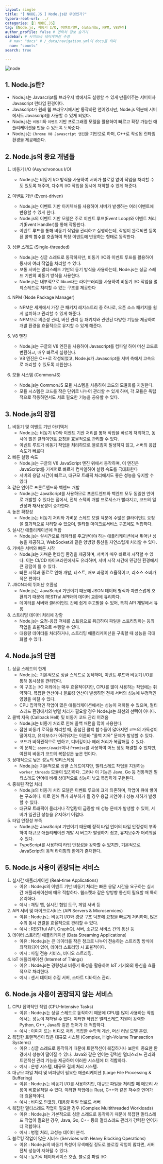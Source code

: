 ```yaml
---
layout: single
title: "[ NODE.JS ] Node.js란 무엇인가?"
typora-root-url: ../
categories: [📌 NODE.JS]
tag: [Node.js, 비동기 I/O, 이벤트기반, 싱글스레드, NPM, V8엔진]
author_profile: false # 연락처 정보 숨기기
sidebar: # 사이드바 네이게이션 수정
  # nav: "docs" # /_data/navigation.yml의 docs를 의미
  nav: "counts"
search: true

---
```


![node](/images/2024-09-06-first/node-5622136.png)

## 1. Node.js란?

- Node.js는 Javascript를 브라우저 밖에서도 실행할 수 있게 만들어주는 서버이자 Javascript 런타임 환경이다.
- Javascript가 원래 웹 브라우저에서만 동작하던 언어였지만, Node.js 덕분에 서버에서도 Javascript를 사용할 수 있게 되었다.
- Node.js는 `비동기`와 `이벤트` 기반 프로그래밍 모델을 활용하여 빠르고 확장 가능한 애플리케이션을 만들 수 있도록 도와준다.
- Node.js는 `Chrome V8 Javascript 엔진`을 기반으로 하며, C++로 작성된 런타임 환경을 제공해준다.



## 2. Node.js의 중요 개념들

1. 비동기 I/O (Asynchronous I/O)
   - Node.js는 비동기 I/O 방식을 사용하여 서버가 블로킹 없이 작업을 처리할 수도 있도록 해주며, 다수의 I/O 작업을 동시에 처히할 수 있게 해준다.

2. 이벤트 기반 (Event-driven)

   - Node.js는 이벤트 기반 아키텍처를 사용하여 서버가 발생하는 여러 이벤트에 반응할 수 있게 한다.
   - Node.js의 이벤트 기반 모델은 주로 이벤트 루프(Event Loop)와 이벤트 처리기(Event Handler)를 통해 작동한다.
   - 이벤트 루프를 통해 비동기 작업을 관리하고 실행하는데, 작업이 완료되면 등록된 콜백 함수를 호출하여 특정 이벤트에 반응하는 형태로 동작한다.

3. 싱글 스레드 (Single-threaded)

   - Node.js는 싱글 스레드로 동작하지만, 비동기 I/O와 이벤트 루프를 활용하여 동시에 여러 작업을 처리할 수 있다.
   - 보통 서버는 멀티스레드 기반의 동기 방식을 사용하는데, Node.js는 싱글 스레드 기반의 비동기 방식을 사용한다.
   - Node.js는 내부적으로 libuv라는 라이브러리를 사용하여 비동기 I/O 작업을 멀티스레드로 처리할 수 있는 구조를 제공한다

4. NPM (Node Package Manager)

   - NPM은 세계에서 가장 큰 패키지 레지스트리 중 하나로, 오픈 소스 패키지를 쉽게 설치하고 관리할 수 있게 해준다.
   - NPM으로 의존성 관리, 버전 관리 등 패키지와 관련된 다양한 기능을 제공하여 개발 환경을 효율적으로 유지할 수 있게 해준다.

5. V8 엔진

   - Node.js는 구글의 V8 엔진을 사용하여 Javascript를 컴파일 하여 머신 코드로 변환하고, 매우 빠르게 실행한다.
   - V8 엔진은 C++로 작성되었고, Node.js가 Javascript를 서버 측에서 고속으로 처리할 수 있도록 지원한다.

6. 모듈 시스템 (CommonJS)

   - Node.js는 CommonJS 모듈 시스템을 사용하여 코드의 모듈화를 지원한다.
   - 모듈 시스템은 코드를 작은 단위로 나누어 관리할 수 있게 하며, 각 모듈은 독립적으로 작동하면서도 서로 필요한 기능을 공유할 수 있다.

   

## 3. Node.js의 장점

1. 비동기 및 이벤트 기반 아키텍처
   - Node.js는 비동기 I/O와 이벤트 기반 처리를 통해 작업을 빠르게 처리하고, 동시에 많은 클라이언트 요청을 효율적으로 관리할 수 있다.
   - 이벤트 루프가 비동기 작업을 처리하므로 블로킹이 발생하지 않고, 서버의 응답 속도가 빠르다
2. 빠른 실행 속도
   - Node.js는 구글의 V8 JavaScript 엔진 위에서 동작하며, 이 엔진은 JavaScript를 기계어로 빠르게 컴파일하여 실행 속도를 극대화한다
   - 서버의 응답 시간이 빠르고, 대규모 트래픽 처리에서도 좋은 성능을 유지할 수 있다
3. 같은 언어로 프론트엔드와 백엔드 개발
   -  Node.js는 JavaScript를 사용하므로 프론트엔드와 백엔드 모두 동일한 언어로 개발할 수 있다는 점에서, 전체 스택의 개발 프로세스가 빨라지고, 코드의 일관성과 재사용성이 증가한다.
4. 높은 확장성
   - Node.js는 비동기 처리와 가벼운 스레드 모델 덕분에 수많은 클라이언트 요청을 효과적으로 처리할 수 있으며, 멀티플 마이크로서비스 구조에도 적합하다.
5. 실시간 애플리케이션에 적합 
   - Node.js는 실시간으로 데이터를 주고받아야 하는 애플리케이션에서 뛰어난 성능을 제공하고, WebSocket과 같은 양방향 통신을 자연스럽게 처리할 수 있다.
6. 가벼운 서버와 빠른 시작
   - Node.js는 가벼운 런타임 환경을 제공하며, 서버가 매우 빠르게 시작할 수 있다. 이는 CI/CD 파이프라인에서도 유리하며, 서버 시작 시간에 민감한 환경에서 큰 장점이 될 수 있다.
   - 빠른 시작과 종료로 인해 개발, 테스트, 배포 과정이 효율적이고, 리소스 소비가 적은 편이다
7. JSON과의 뛰어난 호환성
   - Node.js는 JavaScript 기반이기 때문에 JSON 데이터 형식과 자연스럽게 호환되기 때문에 RESTful API와의 데이터 교환에 유리하다.
   - 데이터를 서버와 클라이언트 간에 쉽게 주고받을 수 있어, 특히 API 개발에서 유용
8. 스트리밍 데이터 처리에 강함
   - Node.js는 요청-응답 객체를 스트림으로 취급하여 파일을 스트리밍하는 등의 작업을 효율적으로 수행할 수 있다.
   - 대용량 데이터를 처리하거나, 스트리밍 애플리케이션을 구축할 때 성능을 극대화할 수 있다.

## 4. Node.js의 단점

1. 싱글 스레드의 한계
   - Node.js는 기본적으로 싱글 스레드로 동작하며, 이벤트 루프와 비동기 I/O를 통해 동시성을 관리한다.
   - 이 구조는 I/O 처리에는 매우 효율적이지만, CPU를 많이 사용하는 작업에는 취약하다. 복잡한 연산이나 블로킹 연산이 발생하면 전체 서버의 성능에 부정적인 영향을 미칠 수 있다.
   - CPU 집약적인 작업이 많은 애플리케이션에서는 성능이 저하될 수 있으며, 멀티스레드 환경에서의 병렬 처리가 필요할 경우 Node.js는 최선의 선택이 아니다.
2. 콜백 지옥 (Callback Hell) 및 비동기 코드 관리 어려움
   - Node.js는 비동기 처리로 인해 콜백 패턴을 많이 사용한다. 
   - 잡한 비동기 로직을 처리할 때, 중첩된 콜백 함수들이 많아지면 코드의 가독성이 떨어지고, 유지보수가 어려워지는 이른바 "콜백 지옥" 문제가 발생할 수 있다. 
   - 코드가 비직관적으로 변하고, 디버깅이나 에러 처리가 복잡해질 수 있다.
   - 이 문제는 `async/await`이나 `Promise`를 사용하여 어느 정도 해결할 수 있지만, 여전히 비동기 코드의 복잡성은 높은 편이다.
3. 상대적으로 낮은 성능의 멀티스레딩
   - Node.js는 기본적으로 싱글 스레드이지만, 멀티스레드 작업을 지원하는 `worker_threads` 모듈이 있긴하다. 그러나 이 기능은 Java, Go 등 전통적인 멀티스레드 언어에 비해 상대적으로 성능이 낮고 복잡하게 구현된다.
4. 중복된 작업 처리
   - Node.js의 비동기 처리 모델은 이벤트 루프에 크게 의존하며, 작업이 큐에 쌓이는 구조이다. 이로 인해 큐가 과부하가 될 경우 응답 지연이나 성능 저하가 발생할 수 있다.
   - 대규모 트래픽이 몰리거나 작업량이 급증할 때 성능 문제가 발생할 수 있어, 서버가 일관된 성능을 유지하기 어렵다.
5. 타입 안정성 부족
   - Node.js는 JavaScript 기반이기 때문에 정적 타입 언어의 타입 안정성이 부족하여 대규모 애플리케이션 개발 시 버그가 발생하기 쉽고, 유지보수가 어려워질 수 있다.
   - TypeScript를 사용하여 타입 안정성을 강화할 수 있지만, 기본적으로 JavaScript의 동적 타이핑의 한계가 존재한다.



## 5. Node.js 사용이 권장되는 서비스

1. 실시간 애플리케이션 (Real-time Applications)
   - 이유 : Node.js의 이벤트 기반 비동기 처리는 빠른 응답 시간을 요구하는 실시간 애플리케이션에 매우 적합하다. 웹소켓과 같은 양방향 통신이 필요할 때 특히 유리하다.
   - 예시 : 채팅 앱, 실시간 협업 도구, 게임 서버 등
2. API 서버 및 마이크로서비스 (API Servers & Microservices)
   - 이유 : Node.js는 비동기 I/O와 경량 구조 덕분에 요청을 빠르게 처리하며, 많은 수의 동시 연결을 효율적으로 관리할 수 있다.
   - 예시 : RESTful API, GraphQL 서버, 소규모 서비스 간의 통신 등
3. 데이터 스트리밍 애플리케이션 (Data Streaming Applications)
   - 이유 : Node.js는 큰 데이터를 작은 청크로 나누어 전송하는 스트리밍 방식에 최적화되어 있어, 데이터 스트리밍 시 효율적이다.
   - 예시 : 파일 전송 서비스, 비디오 스트리밍.
4. IoT 애플리케이션 (Internet of Things)
   - 이유 : Node.js는 경량성과 비동기 특성을 활용하여 IoT 기기와의 통신을 효율적으로 처리한다.
   - 예시 : 센서 데이터 수집 서버, 스마트 디바이스 관리.



## 6. Node.js 사용이 권장되지 않는 서비스

1. CPU 집약적인 작업 (CPU-Intensive Tasks)
   - 이유 : Node.js는 싱글 스레드로 동작하기 때문에 CPU를 많이 사용하는 작업에서는 성능이 저하될 수 있다. 이러한 작업은 멀티스레드 지원이 강력한 Python, C++, Java와 같은 언어가 더 적합하다.
   - 예시 : 이미지 또는 비디오 처리, 복잡한 수학적 계산, 머신 러닝 모델 훈련.
2. 복잡한 트랜잭션이 많은 대규모 시스템 (Complex, High-Volume Transaction Systems)
   - 이유 : 싱글 스레드로 동작하기 때문에 트랜잭션이 복잡하거나 보안이 중요한 환경에서 성능이 떨어질 수 있다. Java와 같은 언어는 강력한 멀티스레드 관리와 트랜잭션 관리 기능을 제공하여 이러한 시스템에 더 적합하다.
   - 예시 : 은행 시스템, 대규모 결제 처리 시스템.
3. 대규모 파일 처리 및 버퍼링이 필요한 애플리케이션 (Large File Processing & Buffering)
   - 이유 : Node.js는 비동기 I/O를 사용하지만, 대규모 파일을 처리할 때 메모리 사용이 비효율적일 수 있다. 이러한 작업에는 Rust, C++와 같은 저수준 언어가 더 효율적이다.
   - 예시 : 비디오 인코딩, 대용량 파일 업로드 서버
4. 복잡한 멀티스레드 작업이 필요한 경우 (Complex Multithreaded Workloads)
   - 이유 : Node.js는 기본적으로 싱글 스레드로 동작하기 때문에 복잡한 멀티스레드 작업이 필요한 경우, Java, Go, C++ 등의 멀티스레드 관리가 강력한 언어가 더 적합하다.
   - 예시 : 병렬 처리, 고성능 데이터 분석.
5. 블로킹 작업이 많은 서비스 (Services with Heavy Blocking Operations)
   - 이유 : Node.js의 비동기 특성이 무색해질 정도로 블로킹 작업이 많다면, 서버 전체 성능이 저하될 수 있다.
   - 예시 : 동기식 데이터베이스 호출, 블로킹 파일 I/O.
